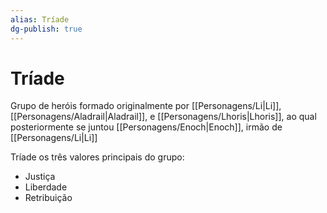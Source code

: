 ```yaml
---
alias: Tríade
dg-publish: true
---
```



# Tríade
Grupo de heróis formado originalmente por [[Personagens/Li|Li]], [[Personagens/Aladrail|Aladrail]], e [[Personagens/Lhoris|Lhoris]], ao qual posteriormente se juntou [[Personagens/Enoch|Enoch]], irmão de [[Personagens/Li|Li]] 

Tríade os três valores principais do grupo:
- Justiça
- Liberdade
- Retribuição
